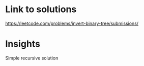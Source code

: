 # Link to solutions
https://leetcode.com/problems/invert-binary-tree/submissions/

# Insights
Simple recursive solution
